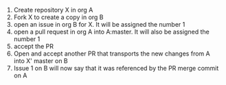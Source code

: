 1. Create repository X in org A 
2. Fork X to create a copy in org B 
3. open an issue in org B for X. It will be assigned the number 1 
4. open a pull request in org A into A:master. It will also be assigned the number 1 
5. accept the PR 
6. Open and accept another PR that transports the new changes from A into X' master on B 
7. Issue 1 on B will now say that it was referenced by the PR merge commit on A
